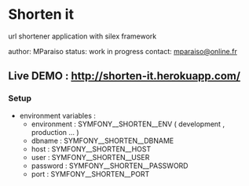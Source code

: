 Shorten it
==========

url shortener application with silex framework

author: MParaiso
status: work in progress
contact: mparaiso@online.fr

## Live DEMO : http://shorten-it.herokuapp.com/

### Setup

+ environment variables :
    + environment : SYMFONY__SHORTEN__ENV ( development , production ... )
    + dbname : SYMFONY__SHORTEN__DBNAME
    + host : SYMFONY__SHORTEN__HOST
    + user : SYMFONY__SHORTEN__USER
    + password : SYMFONY__SHORTEN__PASSWORD
    + port : SYMFONY__SHORTEN__PORT